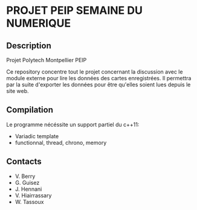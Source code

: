 PROJET PEIP SEMAINE DU NUMERIQUE
================================

Description
-----------

Projet Polytech Montpellier PEIP  

Ce repository concentre tout le projet concernant la discussion avec le module
externe pour lire les données des cartes enregistrées. Il permettra par la suite
d'exporter les données pour être qu'elles soient lues depuis le site web.

Compilation
-----------

Le programme nécéssite un support partiel du c++11:  
* Variadic template  
* functionnal, thread, chrono, memory  

Contacts
--------
* V. Berry  
* G. Guisez  
* J. Hennani  
* V. Hiairrassary  
* W. Tassoux  
